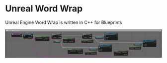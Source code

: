 # Unreal Word Wrap

Unreal Engine Word Wrap is written in C++ for Blueprints

![Blueprint](https://github.com/Light-Wizzard/UnrealWordWrap/blob/main/images/BlueprintWrap.png)
